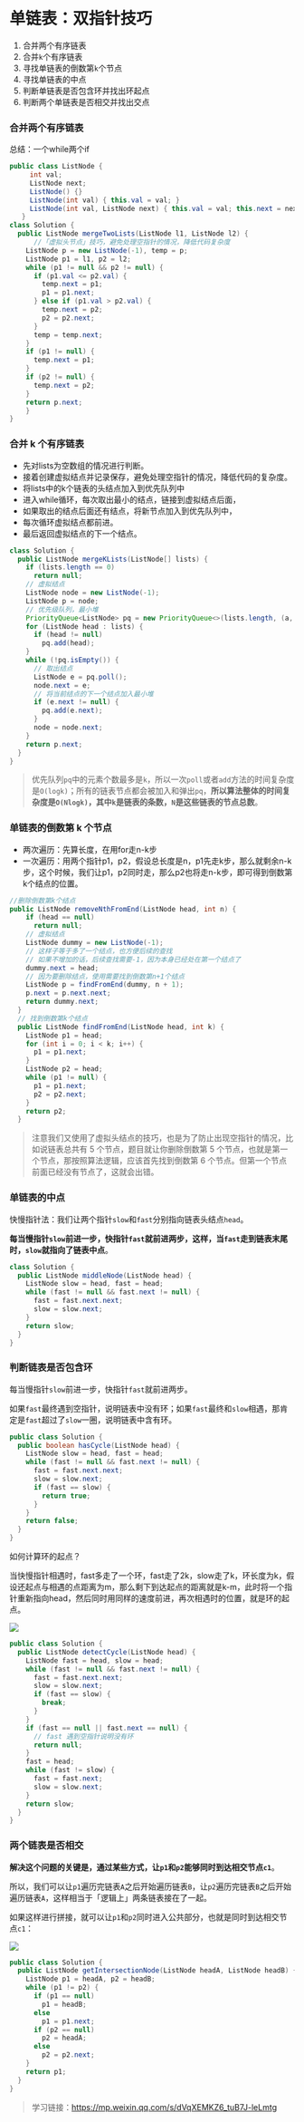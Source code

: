 # 单链表：双指针技巧

1. 合并两个有序链表
2.  合并`k`个有序链表
3.  寻找单链表的倒数第`k`个节点
4.  寻找单链表的中点
5.  判断单链表是否包含环并找出环起点
6.  判断两个单链表是否相交并找出交点

### 合并两个有序链表

总结：一个while两个if

```java
public class ListNode {
     int val;
     ListNode next;
     ListNode() {}
     ListNode(int val) { this.val = val; }
     ListNode(int val, ListNode next) { this.val = val; this.next = next; }
   }
class Solution {
  public ListNode mergeTwoLists(ListNode l1, ListNode l2) {
	  //「虚拟头节点」技巧，避免处理空指针的情况，降低代码复杂度
    ListNode p = new ListNode(-1), temp = p;
    ListNode p1 = l1, p2 = l2;
    while (p1 != null && p2 != null) {
      if (p1.val <= p2.val) {
        temp.next = p1;
        p1 = p1.next;
      } else if (p1.val > p2.val) {
        temp.next = p2;
        p2 = p2.next;
      }
      temp = temp.next;
    }
    if (p1 != null) {
      temp.next = p1;
    }
    if (p2 != null) {
      temp.next = p2;
    }
    return p.next;
    }
}
```
### 合并 k 个有序链表
- 先对lists为空数组的情况进行判断。
- 接着创建虚拟结点并记录保存，避免处理空指针的情况，降低代码的复杂度。
- 将lists中的k个链表的头结点加入到优先队列中
- 进入while循环，每次取出最小的结点，链接到虚拟结点后面，
- 如果取出的结点后面还有结点，将新节点加入到优先队列中，
- 每次循环虚拟结点都前进。
- 最后返回虚拟结点的下一个结点。
```java
class Solution {
  public ListNode mergeKLists(ListNode[] lists) {
    if (lists.length == 0)
      return null;
    // 虚拟结点
    ListNode node = new ListNode(-1);
    ListNode p = node;
    // 优先级队列，最小堆
    PriorityQueue<ListNode> pq = new PriorityQueue<>(lists.length, (a, b) -> (a.val - b.val));
    for (ListNode head : lists) {
      if (head != null)
        pq.add(head);
    }
    while (!pq.isEmpty()) {
      // 取出结点
      ListNode e = pq.poll();
      node.next = e;
      // 将当前结点的下一个结点加入最小堆
      if (e.next != null) {
        pq.add(e.next);
      }
      node = node.next;
    }
    return p.next;
  }
}
```
> 优先队列`pq`中的元素个数最多是`k`，所以一次`poll`或者`add`方法的时间复杂度是`O(logk)`；所有的链表节点都会被加入和弹出`pq`，**所以算法整体的时间复杂度是`O(Nlogk)`，其中`k`是链表的条数，`N`是这些链表的节点总数**。

### 单链表的倒数第 k 个节点
- 两次遍历：先算长度，在用for走n-k步
- 一次遍历：用两个指针p1，p2，假设总长度是n，p1先走k步，那么就剩余n-k步，这个时候，我们让p1，p2同时走，那么p2也将走n-k步，即可得到倒数第k个结点的位置。

```java
//删除倒数第k个结点
public ListNode removeNthFromEnd(ListNode head, int n) {
    if (head == null)
      return null;
	// 虚拟结点
    ListNode dummy = new ListNode(-1);
	// 这样子等于多了一个结点，也方便后续的查找
	// 如果不增加的话，后续查找需要-1，因为本身已经处在第一个结点了
    dummy.next = head;
	// 因为要删除结点，使用需要找到倒数第n+1个结点
    ListNode p = findFromEnd(dummy, n + 1);
    p.next = p.next.next;
    return dummy.next;
  }
  // 找到倒数第k个结点
  public ListNode findFromEnd(ListNode head, int k) {
    ListNode p1 = head;
    for (int i = 0; i < k; i++) {
      p1 = p1.next;
    }
    ListNode p2 = head;
    while (p1 != null) {
      p1 = p1.next;
      p2 = p2.next;
    }
    return p2;
  }

```
> 注意我们又使用了虚拟头结点的技巧，也是为了防止出现空指针的情况，比如说链表总共有 5 个节点，题目就让你删除倒数第 5 个节点，也就是第一个节点，那按照算法逻辑，应该首先找到倒数第 6 个节点。但第一个节点前面已经没有节点了，这就会出错。

### 单链表的中点

快慢指针法：我们让两个指针`slow`和`fast`分别指向链表头结点`head`。

**每当慢指针`slow`前进一步，快指针`fast`就前进两步，这样，当`fast`走到链表末尾时，`slow`就指向了链表中点**。

```java
class Solution {
  public ListNode middleNode(ListNode head) {
    ListNode slow = head, fast = head;
    while (fast != null && fast.next != null) {
      fast = fast.next.next;
      slow = slow.next;
    }
    return slow;
  }
}
```
### 判断链表是否包含环

每当慢指针`slow`前进一步，快指针`fast`就前进两步。

如果`fast`最终遇到空指针，说明链表中没有环；如果`fast`最终和`slow`相遇，那肯定是`fast`超过了`slow`一圈，说明链表中含有环。

```java
public class Solution {
  public boolean hasCycle(ListNode head) {
    ListNode slow = head, fast = head;
    while (fast != null && fast.next != null) {
      fast = fast.next.next;
      slow = slow.next;
      if (fast == slow) {
        return true;
      }
    }
    return false;
  }
}
```

如何计算环的起点？

当快慢指针相遇时，fast多走了一个环，fast走了2k，slow走了k，环长度为k，假设还起点与相遇的点距离为m，那么剩下到达起点的距离就是k-m，此时将一个指针重新指向head，然后同时用同样的速度前进，再次相遇时的位置，就是环的起点。

![](https://raw.githubusercontent.com/Merlin218/image-storage/master/picGo/202201061037461.png)

```java
public class Solution {
  public ListNode detectCycle(ListNode head) {
    ListNode fast = head, slow = head;
    while (fast != null && fast.next != null) {
      fast = fast.next.next;
      slow = slow.next;
      if (fast == slow) {
        break;
      }
    }
    if (fast == null || fast.next == null) {
      // fast 遇到空指针说明没有环
      return null;
    }
    fast = head;
    while (fast != slow) {
      fast = fast.next;
      slow = slow.next;
    }
    return slow;
  }
}
```
### 两个链表是否相交
**解决这个问题的关键是，通过某些方式，让`p1`和`p2`能够同时到达相交节点`c1`**。

所以，我们可以让`p1`遍历完链表`A`之后开始遍历链表`B`，让`p2`遍历完链表`B`之后开始遍历链表`A`，这样相当于「逻辑上」两条链表接在了一起。

如果这样进行拼接，就可以让`p1`和`p2`同时进入公共部分，也就是同时到达相交节点`c1`：

![](https://raw.githubusercontent.com/Merlin218/image-storage/master/picGo/202201061053064.png)

```java
public class Solution {
  public ListNode getIntersectionNode(ListNode headA, ListNode headB) {
    ListNode p1 = headA, p2 = headB;
    while (p1 != p2) {
      if (p1 == null)
        p1 = headB;
      else
        p1 = p1.next;
      if (p2 == null)
        p2 = headA;
      else
        p2 = p2.next;
    }
    return p1;
  }
}
```

> 学习链接：https://mp.weixin.qq.com/s/dVqXEMKZ6_tuB7J-leLmtg

